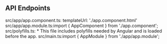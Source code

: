 ## API Endpoints
src/app/app.component.ts:  templateUrl: './app.component.html'
src/app/app.module.ts:import { AppComponent } from './app.component';
src/polyfills.ts: * This file includes polyfills needed by Angular and is loaded before the app.
src/main.ts:import { AppModule } from './app/app.module';
